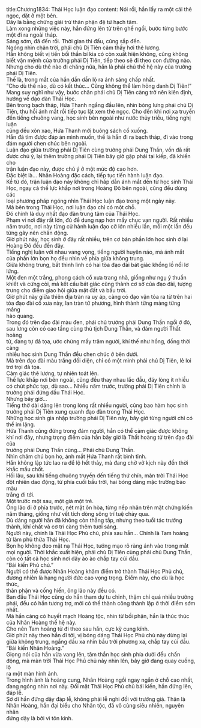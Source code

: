 title:Chương1834: Thái Học luận đạo
content:
Nói rồi, hắn lấy ra một cái thẻ ngọc, đặt ở một bên.<br>Đây là bằng chứng giải trừ thân phận đệ tử hạch tâm.<br>Làm xong những việc này, hắn đứng lên từ trên ghế ngồi, bước từng bước<br>một đi ra ngoài tháp.<br>Sáng sớm, đã đến rồi. Thời gian thi đấu, cũng sắp đến.<br>Ngóng nhìn chân trời, phái chủ Dị Tiên cảm thấy hơi thê lương.<br>Hắn không biết vị tiền bối thần bí kia có còn xuất hiện không, cũng không<br>biết vận mệnh của trường phái Dị Tiên, tiếp theo sẽ đi theo con đường nào.<br>Nhưng cho dù thế nào đi chăng nữa, hắn là phái chủ thế hệ này của trường<br>phái Dị Tiên.<br>Thế là, trong mắt của hắn dần dần lộ ra ánh sáng chấp nhất.<br>“Cho dù thế nào, dù có kết thúc... Cũng không thể làm hỏng danh Dị Tiên!”<br>Mang suy nghĩ như vậy, bước chân phái chủ Dị Tiên càng trở nên kiên định,<br>hướng về đạo đàn Thái Học.<br>Bên trong bạch tháp, Hứa Thanh ngẩng đầu lên, nhìn bóng lưng phái chủ Dị<br>Tiên, thu hồi ánh mắt rồi tiếp tục lật xem thẻ ngọc. Cho đến khi nơi xa truyền<br>đến tiếng chuông vang, học sinh bên ngoài như nước thủy triều, tiếng nghị luận<br>cũng đều xôn xao, Hứa Thanh mới buông sách cổ xuống.<br>Hắn đã tìm được đáp án mình muốn, thế là hắn đi ra bạch tháp, đi vào trong<br>đám người chen chúc bên ngoài.<br>Luận đạo giữa trường phái Dị Tiên cùng trường phái Dung Thần, vốn đã rất<br>được chú ý, lại thêm trường phái Dị Tiên bây giờ gặp phải tai kiếp, đã khiến cho<br>trận luận đạo này, được chú ý ở một mức độ cao hơn.<br>Đặc biệt là... Nhân Hoàng đặc cách, tiếp tục tiến hành luận đạo.<br>Kể từ đó, trận luận đạo này không chỉ hấp dẫn ánh mắt đến từ học sinh Thái<br>Học, ngay cả thế lực khắp nơi trong Hoàng Đô bên ngoài, cũng đều dùng các<br>loại phương pháp ngóng nhìn Thái Học luận đạo trong một ngày này.<br>Mà bên trong Thái Học, nơi luận đạo chỉ có một chỗ.<br>Đó chính là duy nhất đạo đàn trung tâm của Thái Học.<br>Phạm vi nơi đây rất lớn, đủ để dung nạp hơn mấy chục vạn người. Rất nhiều<br>năm trước, nơi này từng cử hành luận đạo cỡ lớn nhiều lần, mỗi một lần đều<br>từng gây nên chấn động.<br>Giờ phút này, học sinh ở đây rất nhiều, trên cơ bản phần lớn học sinh ở lại<br>Hoàng Đô đều đến đây.<br>Tiếng nghị luận với nhau vang vọng, tiếng người huyên náo, mà ánh mắt<br>của phần lớn bọn họ đều nhìn về phía giữa không trung.<br>Giữa không trung, bất thình lình có hai tòa đạo đài bát giác khổng lồ nổi lơ<br>lửng.<br>Một đen một trắng, phong cách cổ xưa trang nhã, giống như ngụ ý thuần<br>khiết và cứng cỏi, mà kết cấu bát giác cũng thành cơ sở của đạo đài, tượng<br>trưng cho điểm giao hội giữa mặt đất và bầu trời.<br>Giờ phút này giữa thiên địa tràn ra uy áp, càng có đạo vận tỏa ra từ trên hai<br>tòa đạo đài cổ xưa này, lan tràn tứ phương, hình thành từng mảng từng mảng<br>hào quang.<br>Trong đó trên đạo đài màu đen, phái chủ trường phái Dung Thần ngồi ở đó,<br>sau lưng còn có cao tầng cùng thủ tịch Dung Thần, và đám người Thất hoàng<br>tử, đang tự đả tọa, ước chừng mấy trăm người, khí thế như hồng, đồng thời càng<br>nhiều học sinh Dung Thần đều chen chúc ở bên dưới.<br>Mà trên đạo đài màu trắng đối diện, chỉ có một mình phái chủ Dị Tiên, lẻ loi<br>trơ trọi đả tọa.<br>Cảm giác thê lương, tự nhiên toát lên.<br>Thế lực khắp nơi bên ngoài, cũng đều thay nhau lắc đầu, đáy lòng ít nhiều<br>có chút phức tạp, dù sao... Nhiều năm trước, trường phái Dị Tiên chính là<br>trường phái đứng đầu Thái Học.<br>Nhưng bây giờ...<br>Tiếng thở dài dâng lên trong lòng rất nhiều người, cũng bao hàm học sinh<br>trường phái Dị Tiên xung quanh đạo đàn trong Thái Học.<br>Những học sinh gia nhập trường phái Dị Tiên này, bây giờ từng người chỉ có<br>thể im lặng.<br>Hứa Thanh cũng đứng trong đám người, hắn có thể cảm giác được không<br>khí nơi đây, nhưng trọng điểm của hắn bây giờ là Thất hoàng tử trên đạo đài của<br>trường phái Dung Thần cùng... Phái chủ Dung Thần.<br>Nhìn chăm chú bọn họ, ánh mắt Hứa Thanh rất bình tĩnh.<br>Hắn không lập tức lao ra để lộ hết thảy, mà đang chờ vở kịch này đến thời<br>khắc mấu chốt.<br>Hồi lâu, sau khi tiếng chuông truyền đến tiếng thứ chín, màn trời Thái Học<br>đột nhiên dao động, từ phía cuối bầu trời, hai bóng dáng mặc trường bào màu<br>trắng đi tới.<br>Một trước một sau, một già một trẻ.<br>Ông lão đi ở phía trước, nét mặt ôn hòa, từng nếp nhăn trên mặt chứng kiến<br>năm tháng, giống như vết tích dòng sông trí tuệ chảy qua.<br>Dù dáng người hắn đã không còn thẳng tắp, nhưng theo tuổi tác trưởng<br>thành, khí chất và cơ trí càng thêm tươi sáng.<br>Người này, chính là Thái Học Phủ chủ, phía sau hắn... Chính là Tam hoàng<br>tử làm phủ thừa Thái Học.<br>Bọn họ không đeo mặt nạ Thái Học, tướng mạo rõ ràng ánh vào trong mắt<br>mọi người. Thời khắc xuất hiện, phái chủ Dị Tiên cùng phái chủ Dung Thần,<br>còn có tất cả học sinh nơi đây ào ào chắp tay cúi đầu.<br>“Bái kiến Phủ chủ.”<br>Người có thể được Nhân Hoàng khâm điểm trở thành Thái Học Phủ chủ,<br>đương nhiên là hạng người đức cao vọng trọng. Điểm này, cho dù là học thức,<br>thân phận và cống hiến, ông lão này đều có.<br>Ban đầu Thái Học cũng do hắn tham dự tu chỉnh, thậm chí quá nhiều trường<br>phái, đều có hắn tương trợ, mới có thể thành công thành lập ở thời điểm sớm<br>nhất.<br>Mà hắn càng có huyết mạch Hoàng tộc, nhìn từ bối phận, hắn là thúc thúc<br>của Nhân Hoàng thế hệ này.<br>Cho nên Tam hoàng tử đi theo sau hắn, cực kỳ cung kính.<br>Giờ phút này theo hắn đi tới, vị bóng dáng Thái Học Phủ chủ này dừng lại<br>giữa không trung, ngẩng đầu xa nhìn bầu trời phương xa, chắp tay cúi đầu.<br>“Bái kiến Nhân Hoàng.”<br>Giọng nói của hắn vừa vang lên, tâm thần học sinh phía dưới đều chấn<br>động, mà màn trời Thái Học Phủ chủ này nhìn lên, bây giờ đang quay cuồng, lộ<br>ra một màn hình ảnh.<br>Trong hình ảnh là hoàng cung, Nhân Hoàng ngồi ngay ngắn ở chỗ cao nhất,<br>đang ngóng nhìn nơi này. Đối mặt Thái Học Phủ chủ bái kiến, hắn đứng lên,<br>đáp lễ.<br>Sở dĩ hắn đứng dậy đáp lễ, không phải lễ nghi đối với trưởng giả. Thân là<br>Nhân Hoàng, hắn đại biểu cho Nhân tộc, đã vô cùng siêu nhiên, nguyên nhân<br>đứng dậy là bởi vì tôn kính.
